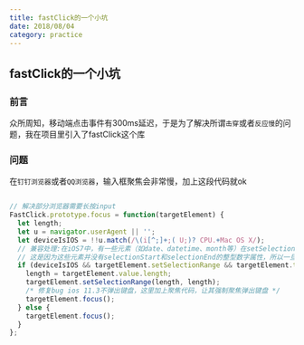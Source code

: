 ```yaml
---
title: fastClick的一个小坑
date: 2018/08/04
category: practice
---
```


## fastClick的一个小坑

### 前言

众所周知，移动端点击事件有300ms延迟，于是为了解决所谓`击穿`或者`反应慢`的问题，我在项目里引入了fastClick这个库

### 问题

在`钉钉浏览器`或者`QQ浏览器`，输入框聚焦会非常慢，加上这段代码就ok

```javascript

// 解决部分浏览器需要长按input
FastClick.prototype.focus = function(targetElement) {
  let length;
  let u = navigator.userAgent || '';
  let deviceIsIOS = !!u.match(/\(i[^;]+;( U;)? CPU.+Mac OS X/);
  // 兼容处理:在iOS7中，有一些元素（如date、datetime、month等）在setSelectionRange会出现TypeError
  // 这是因为这些元素并没有selectionStart和selectionEnd的整型数字属性，所以一旦引用就会报错，因此排除这些属性才使用setSelectionRange方法
  if (deviceIsIOS && targetElement.setSelectionRange && targetElement.type.indexOf('date') !== 0 && targetElement.type !== 'time' && targetElement.type !== 'month' && targetElement.type !== 'email') {
    length = targetElement.value.length;
    targetElement.setSelectionRange(length, length);
    /* 修复bug ios 11.3不弹出键盘，这里加上聚焦代码，让其强制聚焦弹出键盘 */
    targetElement.focus();
  } else {
    targetElement.focus();
  }
};

```
